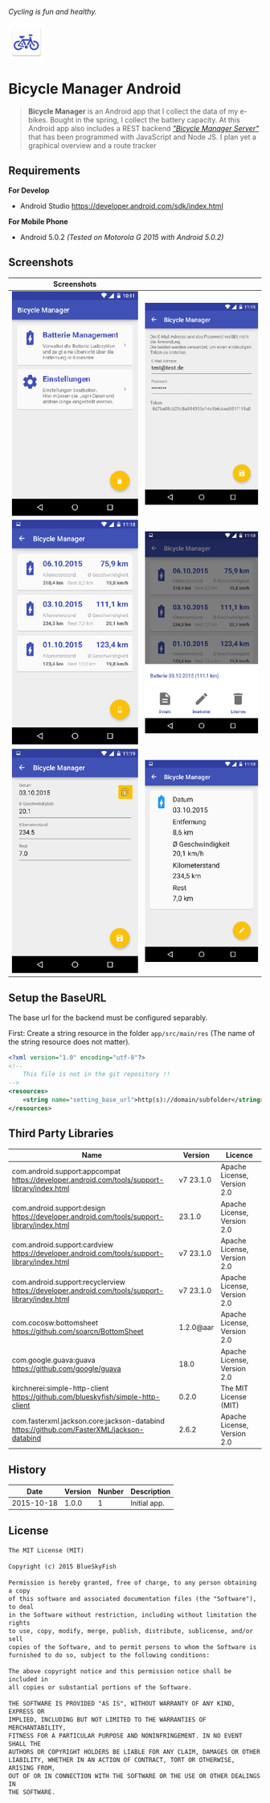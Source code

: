 
*Cycling is fun and healthy.*

![Logo](logo.png)

# Bicycle Manager Android

> **Bicycle Manager** is an Android app that I collect the data of my e-bikes. Bought in the spring, I collect the battery capacity.
> At this Android app also includes a REST backend [*"Bicycle Manager Server"*](https://github.com/blueskyfish/bicycle-manager-server.git) that has been programmed with JavaScript and Node JS.
> I plan yet a graphical overview and a route tracker


## Requirements

**For Develop**

* Android Studio <https://developer.android.com/sdk/index.html>

**For Mobile Phone**

* Android 5.0.2 *(Tested on Motorola G 2015 with Android 5.0.2)*


## Screenshots

| Screenshots | | 
|-------------|----
| ![Overview](./docs/images/android-overview.png)         | ![Settings](./docs/images/android-settings.png)
| ![Battery List](./docs/images/android-battery-list.png) | ![Battery List Menu](./docs/images/android-battery-list-menu.png)
| ![Battery Edit](./docs/images/android-battery-edit.png) | ![Battery Detail](./docs/images/android-battery-detail.png)


## Setup the BaseURL

The base url for the backend must be configured separably.

First: Create a string resource in the folder `app/src/main/res` (The name of the string resource does not matter).

```xml
<?xml version="1.0" encoding="utf-8"?>
<!--
    This file is not in the git repository !!
-->
<resources>
    <string name="setting_base_url">http(s)://domain/subfolder</string>
</resources>
```


## Third Party Libraries

| Name                                                                                                  | Version    | Licence
|-------------------------------------------------------------------------------------------------------|------------|---------
| com.android.support:appcompat<br><https://developer.android.com/tools/support-library/index.html>     | v7 23.1.0  | Apache License, Version 2.0 
| com.android.support:design<br><https://developer.android.com/tools/support-library/index.html>        | 23.1.0     | Apache License, Version 2.0
| com.android.support:cardview<br><https://developer.android.com/tools/support-library/index.html>      | v7 23.1.0  | Apache License, Version 2.0
| com.android.support:recyclerview<br><https://developer.android.com/tools/support-library/index.html>  | v7 23.1.0  | Apache License, Version 2.0
| com.cocosw:bottomsheet<br><https://github.com/soarcn/BottomSheet>                                     | 1.2.0@aar  | Apache License, Version 2.0 
| com.google.guava:guava<br> <https://github.com/google/guava>                                          | 18.0       | Apache License, Version 2.0
| kirchnerei:simple-http-client<br><https://github.com/blueskyfish/simple-http-client>                  | 0.2.0      | The MIT License (MIT)
| com.fasterxml.jackson.core:jackson-databind<br><https://github.com/FasterXML/jackson-databind>        | 2.6.2      | Apache License, Version 2.0


## History

| Date         | Version | Nunber | Description
|--------------|---------|--------|-------------------------------
| 2015-10-18   | 1.0.0   | 1      | Initial app.


## License

```
The MIT License (MIT)

Copyright (c) 2015 BlueSkyFish

Permission is hereby granted, free of charge, to any person obtaining a copy
of this software and associated documentation files (the "Software"), to deal
in the Software without restriction, including without limitation the rights
to use, copy, modify, merge, publish, distribute, sublicense, and/or sell
copies of the Software, and to permit persons to whom the Software is
furnished to do so, subject to the following conditions:

The above copyright notice and this permission notice shall be included in
all copies or substantial portions of the Software.

THE SOFTWARE IS PROVIDED "AS IS", WITHOUT WARRANTY OF ANY KIND, EXPRESS OR
IMPLIED, INCLUDING BUT NOT LIMITED TO THE WARRANTIES OF MERCHANTABILITY,
FITNESS FOR A PARTICULAR PURPOSE AND NONINFRINGEMENT. IN NO EVENT SHALL THE
AUTHORS OR COPYRIGHT HOLDERS BE LIABLE FOR ANY CLAIM, DAMAGES OR OTHER
LIABILITY, WHETHER IN AN ACTION OF CONTRACT, TORT OR OTHERWISE, ARISING FROM,
OUT OF OR IN CONNECTION WITH THE SOFTWARE OR THE USE OR OTHER DEALINGS IN
THE SOFTWARE.
```